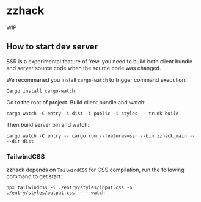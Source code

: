 # zzhack
WIP

## How to start dev server
SSR is a experimental feature of Yew. you need to build both client bundle and server source code when the source code was changed.

We recommaned you install `cargo-watch` to trigger command execution. 
```shell
Cargo install cargo-watch
```

Go to the root of project. Build client bundle and watch:
```shell
cargo watch -C entry -i dist -i public -i styles -- trunk build
```

Then build server bin and watch:
```shell
cargo watch -C entry -- cargo run --features=ssr --bin zzhack_main -- --dir dist
```


### TailwindCSS
zzhack depends on `TailwindCSS` for CSS compilation, run the following command to get start:
```shell
npx tailwindcss -i ./entry/styles/input.css -o ./entry/styles/output.css -- --watch
```

